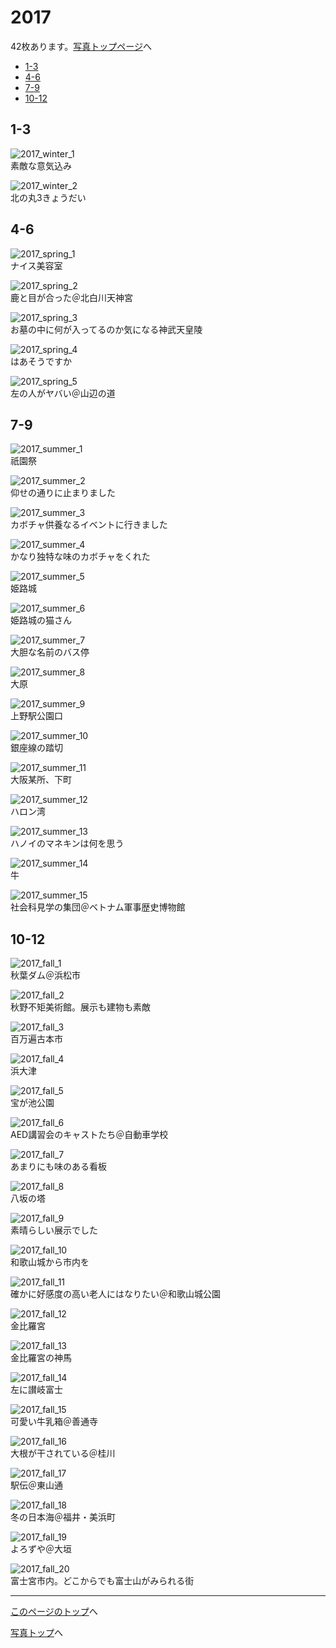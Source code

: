 # 2017

42枚あります。[写真トップページ](https://keisato0.github.io/pics/)へ

- [1-3](#1-3)
- [4-6](#4-6)
- [7-9](#7-9)
- [10-12](#10-12)

## 1-3

![2017_winter_1](../pics/2017/winter_1.jpg)  
素敵な意気込み

![2017_winter_2](../pics/2017/winter_2.jpg)  
北の丸3きょうだい

## 4-6

![2017_spring_1](../pics/2017/spring_1.jpg)  
ナイス美容室

![2017_spring_2](../pics/2017/spring_2.jpg)  
鹿と目が合った＠北白川天神宮

![2017_spring_3](../pics/2017/spring_3.jpg)  
お墓の中に何が入ってるのか気になる神武天皇陵

![2017_spring_4](../pics/2017/spring_4.jpg)  
はあそうですか

![2017_spring_5](../pics/2017/spring_5.jpg)  
左の人がヤバい＠山辺の道

## 7-9

![2017_summer_1](../pics/2017/summer_1.jpg)  
祇園祭

![2017_summer_2](../pics/2017/summer_2.jpg)  
仰せの通りに止まりました

![2017_summer_3](../pics/2017/summer_3.jpg)  
カボチャ供養なるイベントに行きました

![2017_summer_4](../pics/2017/summer_4.jpg)  
かなり独特な味のカボチャをくれた

![2017_summer_5](../pics/2017/summer_5.jpg)  
姫路城

![2017_summer_6](../pics/2017/summer_6.jpg)  
姫路城の猫さん

![2017_summer_7](../pics/2017/summer_7.jpg)  
大胆な名前のバス停

![2017_summer_8](../pics/2017/summer_8.jpg)  
大原

![2017_summer_9](../pics/2017/summer_9.jpg)  
上野駅公園口

![2017_summer_10](../pics/2017/summer_10.jpg)  
銀座線の踏切

![2017_summer_11](../pics/2017/summer_11.jpg)  
大阪某所、下町

![2017_summer_12](../pics/2017/summer_12.jpg)  
ハロン湾

![2017_summer_13](../pics/2017/summer_13.jpg)  
ハノイのマネキンは何を思う

![2017_summer_14](../pics/2017/summer_14.jpg)  
牛

![2017_summer_15](../pics/2017/summer_15.jpg)  
社会科見学の集団＠ベトナム軍事歴史博物館

## 10-12

![2017_fall_1](../pics/2017/fall_1.jpg)  
秋葉ダム＠浜松市

![2017_fall_2](../pics/2017/fall_2.jpg)  
秋野不矩美術館。展示も建物も素敵

![2017_fall_3](../pics/2017/fall_3.jpg)  
百万遍古本市

![2017_fall_4](../pics/2017/fall_4.jpg)  
浜大津

![2017_fall_5](../pics/2017/fall_5.jpg)  
宝が池公園

![2017_fall_6](../pics/2017/fall_6.jpg)  
AED講習会のキャストたち＠自動車学校

![2017_fall_7](../pics/2017/fall_7.jpg)  
あまりにも味のある看板

![2017_fall_8](../pics/2017/fall_8.jpg)  
八坂の塔

![2017_fall_9](../pics/2017/fall_9.jpg)  
素晴らしい展示でした

![2017_fall_10](../pics/2017/fall_10.jpg)  
和歌山城から市内を

![2017_fall_11](../pics/2017/fall_11.jpg)  
確かに好感度の高い老人にはなりたい＠和歌山城公園

![2017_fall_12](../pics/2017/fall_12.jpg)  
金比羅宮

![2017_fall_13](../pics/2017/fall_13.jpg)  
金比羅宮の神馬

![2017_fall_14](../pics/2017/fall_14.jpg)  
左に讃岐富士

![2017_fall_15](../pics/2017/fall_15.jpg)  
可愛い牛乳箱＠善通寺

![2017_fall_16](../pics/2017/fall_16.jpg)  
大根が干されている＠桂川

![2017_fall_17](../pics/2017/fall_17.jpg)  
駅伝＠東山通

![2017_fall_18](../pics/2017/fall_18.jpg)  
冬の日本海＠福井・美浜町

![2017_fall_19](../pics/2017/fall_19.jpg)  
よろずや＠大垣

![2017_fall_20](../pics/2017/fall_20.jpg)  
富士宮市内。どこからでも富士山がみられる街

---
[このページのトップ](#2017)へ

[写真トップ](https://keisato0.github.io/pics/)へ
